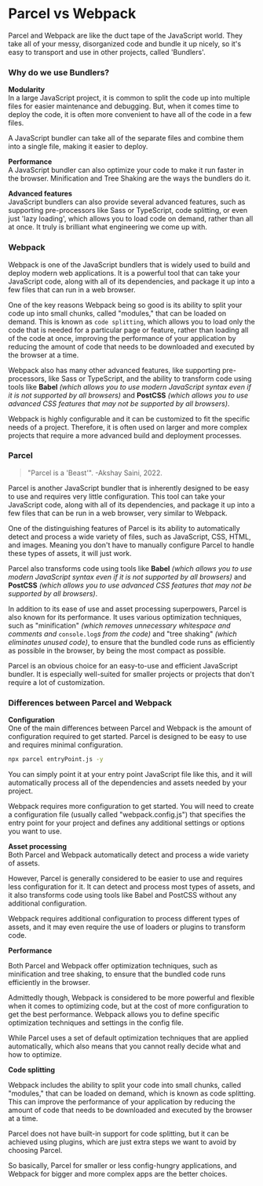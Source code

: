 # Parcel vs Webpack

Parcel and Webpack are like the duct tape of the JavaScript world. They take all of your messy, disorganized code and bundle it up nicely, so it's easy to transport and use in other projects, called 'Bundlers'.

### Why do we use Bundlers?

**Modularity**  
In a large JavaScript project, it is common to split the code up into multiple files for easier maintenance and debugging. But, when it comes time to deploy the code, it is often more convenient to have all of the code in a few files.

A JavaScript bundler can take all of the separate files and combine them into a single file, making it easier to deploy.

**Performance**  
A JavaScript bundler can also optimize your code to make it run faster in the browser. Minification and Tree Shaking are the ways the bundlers do it.

**Advanced features**  
JavaScript bundlers can also provide several advanced features, such as supporting pre-processors like Sass or TypeScript, code splitting, or even just 'lazy loading', which allows you to load code on demand, rather than all at once. It truly is brilliant what engineering we come up with.

### Webpack

Webpack is one of the JavaScript bundlers that is widely used to build and deploy modern web applications. It is a powerful tool that can take your JavaScript code, along with all of its dependencies, and package it up into a few files that can run in a web browser.

One of the key reasons Webpack being so good is its ability to split your code up into small chunks, called "modules," that can be loaded on demand. This is known as `code splitting`, which allows you to load only the code that is needed for a particular page or feature, rather than loading all of the code at once, improving the performance of your application by reducing the amount of code that needs to be downloaded and executed by the browser at a time.

Webpack also has many other advanced features, like supporting pre-processors, like Sass or TypeScript, and the ability to transform code using tools like **Babel** *(which allows you to use modern JavaScript syntax even if it is not supported by all browsers)* and **PostCSS** *(which allows you to use advanced CSS features that may not be supported by all browsers)*.

Webpack is highly configurable and it can be customized to fit the specific needs of a project. Therefore, it is often used on larger and more complex projects that require a more advanced build and deployment processes.

### Parcel

> "Parcel is a 'Beast'". -Akshay Saini, 2022.

Parcel is another JavaScript bundler that is inherently designed to be easy to use and requires very little configuration. This tool can take your JavaScript code, along with all of its dependencies, and package it up into a few files that can be run in a web browser, very similar to Webpack.

One of the distinguishing features of Parcel is its ability to automatically detect and process a wide variety of files, such as JavaScript, CSS, HTML, and images. Meaning you don't have to manually configure Parcel to handle these types of assets, it will just work.

Parcel also transforms code using tools like **Babel** *(which allows you to use modern JavaScript syntax even if it is not supported by all browsers)* and **PostCSS** *(which allows you to use advanced CSS features that may not be supported by all browsers)*.

In addition to its ease of use and asset processing superpowers, Parcel is also known for its performance. It uses various optimization techniques, such as "minification" *(which removes unnecessary whitespace and comments and* `console.log`*s from the code)* and "tree shaking" *(which eliminates unused code)*, to ensure that the bundled code runs as efficiently as possible in the browser, by being the most compact as possible.

Parcel is an obvious choice for an easy-to-use and efficient JavaScript bundler. It is especially well-suited for smaller projects or projects that don't require a lot of customization.

### Differences between Parcel and Webpack

**Configuration**  
One of the main differences between Parcel and Webpack is the amount of configuration required to get started. Parcel is designed to be easy to use and requires minimal configuration.

```bash
npx parcel entryPoint.js -y
```

You can simply point it at your entry point JavaScript file like this, and it will automatically process all of the dependencies and assets needed by your project.

Webpack requires more configuration to get started. You will need to create a configuration file (usually called "webpack.config.js") that specifies the entry point for your project and defines any additional settings or options you want to use.

**Asset processing**  
Both Parcel and Webpack automatically detect and process a wide variety of assets.

However, Parcel is generally considered to be easier to use and requires less configuration for it. It can detect and process most types of assets, and it also transforms code using tools like Babel and PostCSS without any additional configuration.

Webpack requires additional configuration to process different types of assets, and it may even require the use of loaders or plugins to transform code.

**Performance**

Both Parcel and Webpack offer optimization techniques, such as minification and tree shaking, to ensure that the bundled code runs efficiently in the browser.

Admittedly though, Webpack is considered to be more powerful and flexible when it comes to optimizing code, but at the cost of more configuration to get the best performance. Webpack allows you to define specific optimization techniques and settings in the config file.

While Parcel uses a set of default optimization techniques that are applied automatically, which also means that you cannot really decide what and how to optimize.

**Code splitting**

Webpack includes the ability to split your code into small chunks, called "modules," that can be loaded on demand, which is known as code splitting. This can improve the performance of your application by reducing the amount of code that needs to be downloaded and executed by the browser at a time.

Parcel does not have built-in support for code splitting, but it can be achieved using plugins, which are just extra steps we want to avoid by choosing Parcel.

So basically, Parcel for smaller or less config-hungry applications, and Webpack for bigger and more complex apps are the better choices.